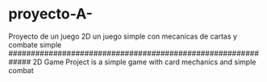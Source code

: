 # proyecto-A-
Proyecto de un juego 2D 
un juego simple con mecanicas de cartas y combate simple
#############################################################
2D Game Project
is a simple game with card mechanics and simple combat

